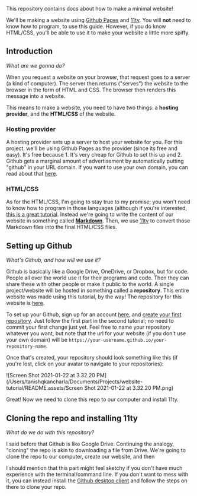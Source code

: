 This repository contains docs about how to make a minimal website!

We'll be making a website using [Github Pages](https://pages.github.com) and [11ty](https://www.11ty.dev). You will __not__ need to know how to program, to use this guide. However, if you do know HTML/CSS, you'll be able to use it to make your website a little more spiffy.

## Introduction

*What are we gonna do?*

When you request a website on your browser, that request goes to a server (a kind of computer). The server then returns ("serves") the website to the browser in the form of HTML and CSS. The browser then renders this message into a website. 

This means to make a website, you need to have two things: a **hosting provider**, and the **HTML/CSS** of the website.

### Hosting provider

A hosting provider sets up a server to host your website for you. For this project, we'll be using Github Pages as the provider (since its free and easy). It's free because 1. It's very cheap for Github to set this up and 2. Github gets a marginal amount of advertisement by automatically putting "github" in your URL domain. If you want to use your own domain, you can read about that [here](https://docs.github.com/en/github/working-with-github-pages/configuring-a-custom-domain-for-your-github-pages-site).

### HTML/CSS

As for the HTML/CSS, I'm going to stay true to my promise; you won't need to know how to program in those languages (although if you're interested, [this is a great tutorial](https://html-css-js.com/html/tutorial/). Instead we're going to write the content of our website in something called [**Markdown**](https://www.markdowntutorial.com). Then, we use [11ty](https://www.11ty.dev) to convert those Markdown files into the final HTML/CSS files.

## Setting up Github

*What's Github, and how will we use it?*

Github is basically like a Google Drive, OneDrive, or Dropbox, but for code. People all over the world use it for their programs and code. Then they can share these with other people or make it public to the world. A single project/website will be hosted in something called a **repository**. This entire website was made using this tutorial, by the way! The repository for this website is [here](https://github.com/moonrise-tk/website-tutorial). 

To set up your Github, sign up for an account [here](https://github.com), and [create your first repository](https://docs.github.com/en/github/getting-started-with-github/create-a-repo). Just follow the first part in the second tutorial; no need to commit your first change just yet. Feel free to name your repository whatever you want, but note that the url for your website (if you don't use your own domain) will be `https://your-username.github.io/your-repository-name`.

Once that's created, your repository should look something like this (if you're lost, click on your avatar to navigate to your repositories):

![Screen Shot 2021-01-22 at 3.32.20 PM](/Users/tanishqkancharla/Documents/Projects/website-tutorial/README.assets/Screen Shot 2021-01-22 at 3.32.20 PM.png)

Great! Now we need to clone this repo to our computer and install 11ty.

## Cloning the repo and installing 11ty

*What do we do with this repository?*

I said before that Github is like Google Drive. Continuing the analogy, "cloning" the repo is akin to downloading a file from Drive. We're going to clone the repo to our computer, create our website, and then 

I should mention that this part might feel sketchy if you don't have much experience with the terminal/command line. If you don't want to mess with it, you can instead install the [Github desktop client](https://desktop.github.com) and follow the steps on there to clone your repo.

